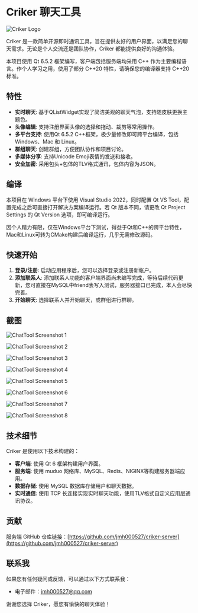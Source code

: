 # Criker 聊天工具

![Criker Logo](images/qq_detective.png)

Criker 是一款简单开源即时通讯工具，旨在提供友好的用户界面，以满足您的聊天需求。无论是个人交流还是团队协作，Criker 都能提供良好的沟通体验。

本项目使用 Qt 6.5.2 框架编写，客户端包括服务端均采用 C++ 作为主要编程语言。作个人学习之用，使用了部分 C++20 特性，请确保您的编译器支持 C++20 标准。

## 特性

- **实时聊天**: 基于QListWidget实现了简洁美观的聊天气泡，支持随皮肤更换主题色。
- **头像编辑**: 支持注册界面头像的选择和拖动、裁剪等常用操作。
- **多平台支持**: 使用Qt 6.5.2 C++框架，极少量修改即可跨平台编译，包括 Windows、Mac 和 Linux。
- **群组聊天**: 创建群组，方便团队协作和项目讨论。
- **多媒体分享**: 支持Unicode Emoji表情的发送和接收。
- **安全加密**: 采用包头+包体的TLV格式通讯，包体内容为JSON。

## 编译

本项目在 Windows 平台下使用 Visual Studio 2022，同时配置 Qt VS Tool，配置完成之后可直接打开解决方案编译运行。若 Qt 版本不同，请更改 Qt Project Settings 的 Qt Version 选项，即可编译运行。

因个人精力有限，仅在Windows平台下测试，得益于Qt和C++的跨平台特性，Mac和Linux可转为CMake构建后编译运行，几乎无需修改源码。

## 快速开始

1. **登录/注册**: 启动应用程序后，您可以选择登录或注册新帐户。
2. **添加联系人**: 添加联系人功能的客户端界面尚未编写完成，等待后续代码更新，您可直接在MySQL中friend表写入测试，服务器接口已完成，本人会尽快完善。
3. **开始聊天**: 选择联系人并开始聊天，或群组进行群聊。

## 截图

![ChatTool Screenshot 1](images/screenshot1.png)

![ChatTool Screenshot 2](images/screenshot2.png)

![ChatTool Screenshot 3](images/screenshot3.png)

![ChatTool Screenshot 4](images/screenshot4.png)

![ChatTool Screenshot 5](images/screenshot5.png)

![ChatTool Screenshot 6](images/screenshot6.png)

![ChatTool Screenshot 7](images/screenshot7.png)

![ChatTool Screenshot 8](images/screenshot8.png)

## 技术细节

Criker 是使用以下技术构建的：

- **客户端**: 使用 Qt 6 框架构建用户界面。
- **服务端**: 使用 muduo 网络库、MySQL、Redis、NIGINX等构建服务器端应用。
- **数据存储**: 使用 MySQL 数据库存储用户和聊天数据。
- **实时通信**: 使用 TCP 长连接实现实时聊天功能，使用TLV格式自定义应用层通讯协议。

## 贡献

服务端 GitHub 仓库链接：[https://github.com/jmh000527/criker-server](https://github.com/jmh000527/criker-server)

## 联系我

如果您有任何疑问或反馈，可以通过以下方式联系我：

- 电子邮件：jmh000527@qq.com

谢谢您选择 Criker，愿您有愉快的聊天体验！

